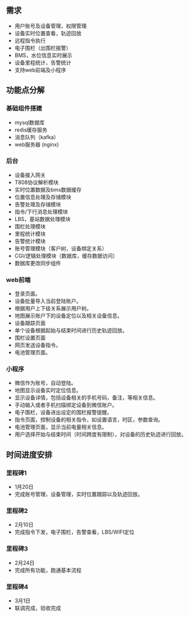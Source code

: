 ## 需求
- 用户账号及设备管理，权限管理
- 设备实时位置查看，轨迹回放
- 远程指令执行
- 电子围栏（出围栏报警）
- BMS，水位信息实时展示
- 设备里程统计，告警统计
- 支持web前端及小程序

## 功能点分解
### 基础组件搭建
- mysql数据库
- redis缓存服务
- 消息队列（kafka）
- web服务器 (nginx)

### 后台
- 设备接入网关
- T808协议解析模块
- 实时位置数据及bms数据缓存
- 位置信息处理及存储模块
- 告警处理及存储模块
- 指令/下行消息处理模块
- LBS，基站数据处理模块
- 围栏处理模块
- 里程统计模块
- 告警统计模块
- 账号管理模块（客户树，设备绑定关系）
- CGI/逻辑处理模块（数据库，缓存数据访问）
- 数据库更改同步组件

### web前端
- 登录页面。
- 设备批量导入当前登陆账户。
- 根据用户上下级关系展示用户树。
- 地图展示账户下的设备定位以及相关设备信息。
- 设备跟踪页面
- 单个设备根据起始与结束时间进行历史轨迹回放。
- 围栏设置页面
- 网页发送设备指令。
- 电池管理页面。


### 小程序
- 微信作为账号，自动登陆。
- 地图显示设备实时定位信息。
- 显示设备详情，包括设备相关的手机号码，备注，等相关信息。
- 手动输入或者手机扫描绑定设备到微信账户。
- 电子围栏，设备进出设定的围栏报警提醒。
- 指令页面，控制设备的相关指令，如设置语言，时区，参数查询。
- 电池管理页面，显示当前电量相关信息。
- 用户选择开始与结束时间（时间跨度有限制），对设备的历史轨迹进行回放。


## 时间进度安排
### 里程碑1
- 1月20日
- 完成账号管理，设备管理，实时位置跟踪以及轨迹回放。

### 里程碑2
- 2月10日
- 完成指令下发，电子围栏，告警查看，LBS/WIFI定位

### 里程碑3
- 2月24日
- 完成所有功能，跑通基本流程

### 里程碑4
- 3月1日
- 联调完成，验收完成

